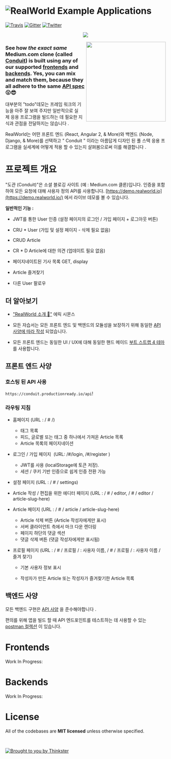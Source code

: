 # ![RealWorld Example Applications](media/realworld.png)

[![Travis](https://img.shields.io/travis/gothinkster/realworld.svg)](https://travis-ci.org/gothinkster/realworld) [![Gitter](https://img.shields.io/gitter/room/realworld-dev/main.svg)](https://gitter.im/realworld-dev/main) [![Twitter](https://img.shields.io/twitter/follow/gothinkster.svg?style=social&label=Follow)](https://twitter.com/gothinkster)

<p align="center">
<img src="media/stacks_hr.gif"  />
</p>

<a href="https://demo.realworld.io/"><img src="media/conduit_l.png" align="right" width="250px" /></a>

### See how *the exact same* Medium.com clone (called [Conduit](https://demo.realworld.io)) is built using any of our supported [frontends](#frontends) and  [backends](#backends). Yes, you can mix and match them, because **they all adhere to the same [API spec](spec/)** 😮😎

 대부분의 "todo"데모는 프레임 워크의 기능을 아주 잘 보여 주지만 일반적으로 실제 응용 프로그램을 빌드하는 데 필요한 지식과 관점을 전달하지는 않습니다 .

RealWorld는 어떤 프론트 엔드 (React, Angular 2, & More)와 백엔드 (Node, Django, & More)를 선택하고 " Conduit " 이라는 아름답게 디자인 된 풀 스택 응용 프로그램을 실세계에 어떻게 적용 할 수 있는지 살펴봄으로써 이를 해결합니다 .



# 프로젝트 개요

"도관 (Conduit)"은 소셜 블로깅 사이트 (예 : Medium.com 클론)입니다. 인증을 포함하여 모든 요청에 대해 사용자 정의 API를 사용합니다. [https://demo.realworld.io](https://demo.realworld.io/) 에서 라이브 데모를 볼 수 있습니다. 

**일반적인 기능 :**

- JWT를 통한 User 인증 (설정 페이지의 로그인 / 가입 페이지 + 로그아웃 버튼)

- CRU * User (가입 및 설정 페이지 - 삭제 필요 없음)

- CRUD Article

- CR * D Article에 대한 의견 (업데이트 필요 없음)

- 페이지네이트된 기사 목록 GET, display

- Article 즐겨찾기

- 다른 User 팔로우

  

## 더 알아보기

- ["RealWorld 소개 🙌"](https://medium.com/@ericsimons/introducing-realworld-6016654d36b5) 에릭 시몬스

- 모든 자습서는 모든 프론트 엔드 및 백엔드의 모듈성을 보장하기 위해 동일한 [API 사양에 따라 작성](https://github.com/gothinkster/realworld/blob/master/api) 되었습니다.

- 모든 프론트 엔드는 동일한 UI / UX에 대해 동일한 핸드 메이드 [부트 스트랩 4 테마](https://github.com/gothinkster/conduit-bootstrap-template) 를 사용합니다.

  

## 프론트 엔드 사양

### 호스팅 된 API 사용

 `https://conduit.productionready.io/api`!

### 라우팅 지침

- 홈페이지 (URL : / # /)

  - 태그 목록
  - 피드, 글로벌 또는 태그 중 하나에서 가져온 Article 목록
  - Article 목록의 페이지네이션

- 로그인 / 가입 페이지  (URL: /#/login, /#/register )

  - JWT를 사용 (localStorage에 토큰 저장).
  - 세션 / 쿠키 기반 인증으로 쉽게 인증 전환 가능

- 설정 페이지 (URL : / # / settings)

- Article 작성 / 편집을 위한 에디터 페이지 (URL : / # / editor, / # / editor / article-slug-here)

- Article 페이지 (URL : / # / article / article-slug-here)

  - Article 삭제 버튼 (Article 작성자에게만 표시)
  - 서버 클라이언트 측에서 마크 다운 렌더링
  - 페이지 하단의 댓글 섹션
  - 댓글 삭제 버튼 (댓글 작성자에게만 표시됨)

- 프로필 페이지 (URL : / # / 프로필 / : 사용자 이름, / # / 프로필 / : 사용자 이름 / 즐겨 찾기)

  - 기본 사용자 정보 표시

  - 작성자가 만든 Article 또는 작성자가 즐겨찾기한 Article 목록

    

## 백엔드 사양

모든 백엔드 구현은 [API 사양](https://github.com/gothinkster/realworld/tree/master/api) 을 준수해야합니다 .

편의를 위해 앱을 빌드 할 때 API 엔드포인트를 테스트하는 데 사용할 수 있는 [postman 컬렉션](https://github.com/gothinkster/realworld/blob/master/api/Conduit.postman_collection.json) 이 있습니다.


# Frontends
<!-- INSERT_FRONTEND_REPOS -->

Work In Progress:
<!--INSERT_FRONTEND_WIP -->

# Backends
<!-- INSERT_BACKEND_REPOS -->

Work In Progress:
<!-- INSERT_BACKEND_WIP -->


# License
All of the codebases are **MIT licensed** unless otherwise specified.

<br />

[![Brought to you by Thinkster](media/end.png)](https://thinkster.io)
